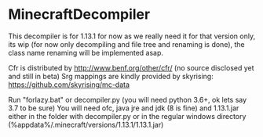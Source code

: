 # MinecraftDecompiler

This decompiler is for 1.13.1 for now as we really need it for that version only, its wip (for now only decompiling and file tree and renaming is done), the class name renaming will be implemented asap.


Cfr is distributed by http://www.benf.org/other/cfr/ (no source disclosed yet and still in beta)
Srg mappings are kindly provided by skyrising: https://github.com/skyrising/mc-data

Run "forlazy.bat" or decompiler.py (you will need python 3.6+, ok lets say 3.7 to be sure)
You will need ofc, java jre and jdk (8 is fine) and 1.13.1.jar either in the folder with decompiler.py or in the regular windows directory (%appdata%/.minecraft/versions/1.13.1/1.13.1.jar)
